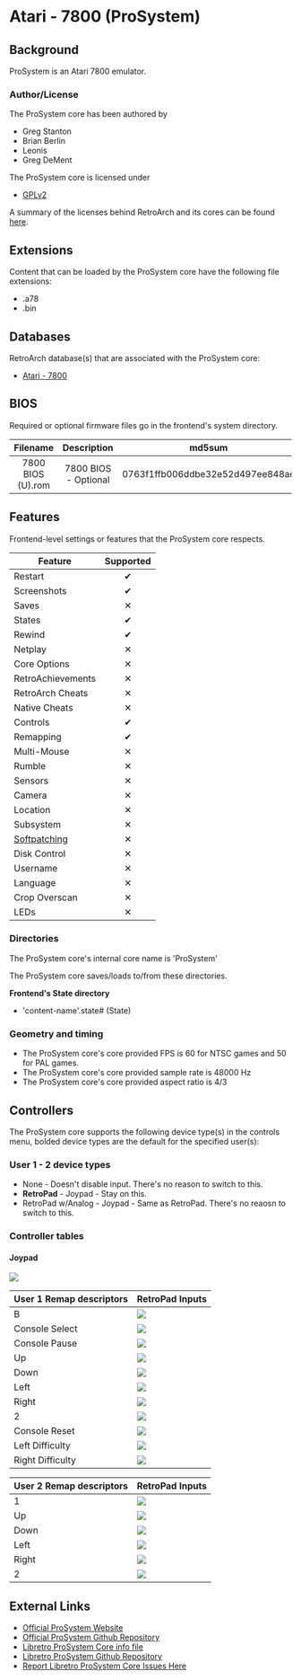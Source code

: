 # Atari - 7800 (ProSystem)

## Background

ProSystem is an Atari 7800 emulator.

### Author/License

The ProSystem core has been authored by

- Greg Stanton
- Brian Berlin
- Leonis
- Greg DeMent

The ProSystem core is licensed under

- [GPLv2](https://github.com/libretro/prosystem-libretro/blob/master/License.txt)

A summary of the licenses behind RetroArch and its cores can be found [here](../development/licenses.md).

## Extensions

Content that can be loaded by the ProSystem core have the following file extensions:

- .a78
- .bin

## Databases

RetroArch database(s) that are associated with the ProSystem core:

- [Atari - 7800](https://github.com/libretro/libretro-database/blob/master/rdb/Atari%20-%207800.rdb)

## BIOS

Required or optional firmware files go in the frontend's system directory.

| Filename          | Description          | md5sum                           |
|:-----------------:|:--------------------:|:--------------------------------:|
| 7800 BIOS (U).rom | 7800 BIOS - Optional | 0763f1ffb006ddbe32e52d497ee848ae |

## Features

Frontend-level settings or features that the ProSystem core respects.

| Feature           | Supported |
|-------------------|:---------:|
| Restart           | ✔         |
| Screenshots       | ✔         |
| Saves             | ✕         |
| States            | ✔         |
| Rewind            | ✔         |
| Netplay           | ✕         |
| Core Options      | ✕         |
| RetroAchievements | ✕         |
| RetroArch Cheats  | ✕         |
| Native Cheats     | ✕         |
| Controls          | ✔         |
| Remapping         | ✔         |
| Multi-Mouse       | ✕         |
| Rumble            | ✕         |
| Sensors           | ✕         |
| Camera            | ✕         |
| Location          | ✕         |
| Subsystem         | ✕         |
| [Softpatching](../guides/softpatching.md) | ✕         |
| Disk Control      | ✕         |
| Username          | ✕         |
| Language          | ✕         |
| Crop Overscan     | ✕         |
| LEDs              | ✕         |

### Directories

The ProSystem core's internal core name is 'ProSystem'

The ProSystem core saves/loads to/from these directories.

**Frontend's State directory**

- 'content-name'.state# (State)

### Geometry and timing

- The ProSystem core's core provided FPS is 60 for NTSC games and 50 for PAL games.
- The ProSystem core's core provided sample rate is 48000 Hz
- The ProSystem core's core provided aspect ratio is 4/3

## Controllers

The ProSystem core supports the following device type(s) in the controls menu, bolded device types are the default for the specified user(s):

### User 1 - 2 device types

- None - Doesn't disable input. There's no reason to switch to this.
- **RetroPad** - Joypad - Stay on this.
- RetroPad w/Analog - Joypad - Same as RetroPad. There's no reaosn to switch to this.

### Controller tables

#### Joypad

![](../image/controller/atari_7800.png)

| User 1 Remap descriptors | RetroPad Inputs                             |
|--------------------------|---------------------------------------------|
| B                        | ![](../image/retropad/retro_b.png)          |
| Console Select           | ![](../image/retropad/retro_select.png)     |
| Console Pause            | ![](../image/retropad/retro_start.png)      |
| Up                       | ![](../image/retropad/retro_dpad_up.png)    |
| Down                     | ![](../image/retropad/retro_dpad_down.png)  |
| Left                     | ![](../image/retropad/retro_dpad_left.png)  |
| Right                    | ![](../image/retropad/retro_dpad_right.png) |
| 2                        | ![](../image/retropad/retro_a.png)          |
| Console Reset            | ![](../image/retropad/retro_x.png)          |
| Left Difficulty          | ![](../image/retropad/retro_l1.png)         |
| Right Difficulty         | ![](../image/retropad/retro_r1.png)         |

| User 2 Remap descriptors | RetroPad Inputs                             |
|--------------------------|---------------------------------------------|
| 1                        | ![](../image/retropad/retro_b.png)          |
| Up                       | ![](../image/retropad/retro_dpad_up.png)    |
| Down                     | ![](../image/retropad/retro_dpad_down.png)  |
| Left                     | ![](../image/retropad/retro_dpad_left.png)  |
| Right                    | ![](../image/retropad/retro_dpad_right.png) |
| 2                        | ![](../image/retropad/retro_a.png)          |

## External Links

- [Official ProSystem Website](https://gstanton.github.io/ProSystem1_3/)
- [Official ProSystem Github Repository](https://github.com/gstanton/ProSystem1_3)
- [Libretro ProSystem Core info file](https://github.com/libretro/libretro-super/blob/master/dist/info/prosystem_libretro.info)
- [Libretro ProSystem Github Repository](https://github.com/libretro/prosystem-libretro)
- [Report Libretro ProSystem Core Issues Here](https://github.com/libretro/prosystem-libretro/issues)